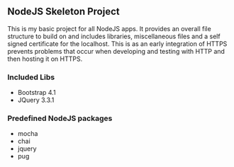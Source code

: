 ## NodeJS Skeleton Project

This is my basic project for all NodeJS apps. It provides an overall file
structure to build on and includes libraries, miscellaneous files and a self
signed certificate for the localhost. This is as an early integration of HTTPS
prevents problems that occur when developing and testing with HTTP and then
hosting it on HTTPS.

### Included Libs
  - Bootstrap 4.1
  - JQuery 3.3.1

### Predefined NodeJS packages
  - mocha
  - chai
  - jquery
  - pug
